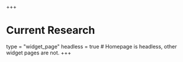 +++
# Current Research
type = "widget_page"
headless = true  # Homepage is headless, other widget pages are not.
+++
